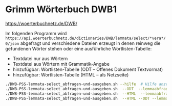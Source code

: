 # Grimm Wörterbuch DWB1

https://woerterbuchnetz.de/DWB/

Im folgenden Programm wird `https://api.woerterbuchnetz.de/dictionaries/DWB/lemmata/select/*vera*/0/json` abgefragt und verschiedene Dateien erzeugt in denen reinweg die gefundenen Wörter stehen oder eine ausführliche Wortlisten-Tabelle:
- Textdatei nur aus Wörtern
- Textdatei aus Wörtern mit Grammatik-Angabe
- hinzufügbar: Wortlisten-Tabelle (ODT – Offenes Dokument Textvormat)
- hinzufügbar: Wortlisten-Tabelle (HTML – als Netzseite)

```bash
./DWB-PSS-lemmata-select_abfragen-und-ausgeben.sh --hilfe  # Hilfe anzeigen lassen mit allen Wahlmöglichkeiten (Optionen)
./DWB-PSS-lemmata-select_abfragen-und-ausgeben.sh  --ODT  --lemmaabfrage "*vera*"
./DWB-PSS-lemmata-select_abfragen-und-ausgeben.sh  --HTML  --lemmaabfrage "*vera*"
./DWB-PSS-lemmata-select_abfragen-und-ausgeben.sh  --HTML --ODT --lemmaabfrage "*vera*"
```
